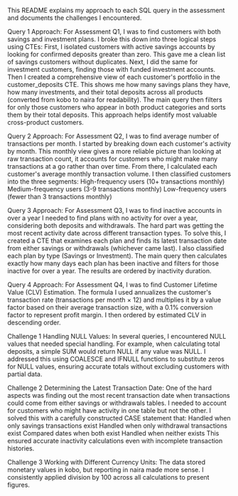 This README explains my approach to each SQL query in the assessment and documents the challenges I encountered.

Query 1 Approach:
For Assessment Q1, I was to find customers with both savings and investment plans.
I broke this down into three logical steps using CTEs:
First, I isolated customers with active savings accounts by looking for confirmed deposits greater than zero. This gave me a clean list of savings customers without duplicates.
Next, I did the same for investment customers, finding those with funded investment accounts.
Then I created a comprehensive view of each customer's portfolio in the customer_deposits CTE. This shows me how many savings plans they have, how many investments, and their total deposits across all products (converted from kobo to naira for readability).
The main query then filters for only those customers who appear in both product categories and sorts them by their total deposits. This approach helps identify most valuable cross-product customers.

Query 2 Approach:
For Assessment Q2, I was to find average number of transactions per month.
I started by breaking down each customer's activity by month. This monthly view gives a more reliable picture than looking at raw transaction count, it accounts for customers who might make many transactions at a go rather than over time.
From there, I calculated each customer's average monthly transaction volume.
I then classified customers into the three segments:
High-frequency users (10+ transactions monthly)
Medium-frequency users (3-9 transactions monthly)
Low-frequency users (fewer than 3 transactions monthly)

Query 3 Approach:
For Assessment Q3, I was to find inactive accounts in over a year
I needed to find plans with no activity for over a year, considering both deposits and withdrawals. The hard part was getting the most recent activity date across different transaction types.
To solve this, I created a CTE that examines each plan and finds its latest transaction date from either savings or withdrawals (whichever came last). I also classified each plan by type (Savings or Investment).
The main query then calculates exactly how many days each plan has been inactive and filters for those inactive for over a year. The results are ordered by inactivity duration.

Query 4 Approach:
For Assessment Q4, I was to find Customer Lifetime Value (CLV) Estimation.
The formula I used annualizes the customer's transaction rate (transactions per month × 12) and multiplies it by a value factor based on their average transaction size, with a 0.1% conversion factor to represent profit margin.
I then ordered by estimated CLV in descending order.

Challenge 1 Handling NULL Values:
In several queries, I encountered NULL values that needed special handling. For example, when calculating total deposits, a simple SUM would return NULL if any value was NULL. I addressed this using COALESCE and IFNULL functions to substitute zeros for NULL values, ensuring accurate totals without excluding customers with partial data.

Challenge 2 Determining the Latest Transaction Date:
One of the hard aspects was finding out the most recent transaction date when transactions could come from either savings or withdrawals tables. I needed to account for customers who might have activity in one table but not the other.
I solved this with a carefully constructed CASE statement that:
Handled when only savings transactions exist
Handled when only withdrawal transactions exist
Compared dates when both exist
Handled when neither exists
This ensured accurate inactivity calculations even with incomplete transaction histories.

Challenge 3 Working with Different Currency Units:
The data stored monetary values in kobo, but reporting in naira made more sense. I consistently applied division by 100 across all calculations to present figures.

